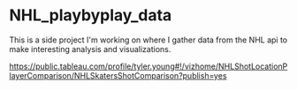 # NHL_playbyplay_data
This is a side project I'm working on where I gather data from the NHL api to make interesting analysis and visualizations.

https://public.tableau.com/profile/tyler.young#!/vizhome/NHLShotLocationPlayerComparison/NHLSkatersShotComparison?publish=yes

